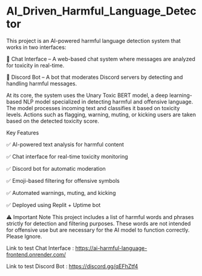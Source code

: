 # AI_Driven_Harmful_Language_Detector
This project is an AI-powered harmful language detection system that works in two interfaces:

🔹 Chat Interface – A web-based chat system where messages are analyzed for toxicity in real-time.

🔹 Discord Bot – A bot that moderates Discord servers by detecting and handling harmful messages.

At its core, the system uses the Unary Toxic BERT model, a deep learning-based NLP model specialized in detecting harmful and offensive language. The model processes incoming text and classifies it based on toxicity levels. Actions such as flagging, warning, muting, or kicking users are taken based on the detected toxicity score.

Key Features

✅ AI-powered text analysis for harmful content

✅ Chat interface for real-time toxicity monitoring

✅ Discord bot for automatic moderation

✅ Emoji-based filtering for offensive symbols

✅ Automated warnings, muting, and kicking

✅ Deployed using Replit + Uptime bot


⚠️ Important Note
This project includes a list of harmful words and phrases strictly for detection and filtering purposes. These words are not intended for offensive use but are necessary for the AI model to function correctly. Please Ignore.

Link to test Chat Interface : https://ai-harmful-language-frontend.onrender.com/

Link to test Discord Bot : https://discord.gg/qEFhZtf4
